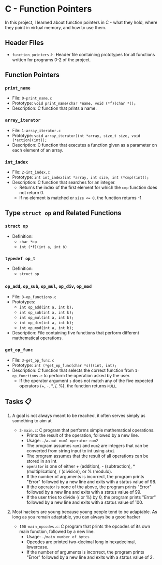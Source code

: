 # C - Function Pointers

In this project, I learned about function pointers in C - what they hold, where they point in virtual memory, and how to use them.

## Header Files

- `function_pointers.h`: Header file containing prototypes for all functions written for programs 0-2 of the project.

## Function Pointers

### `print_name`

- File: `0-print_name.c`
- Prototype: `void print_name(char *name, void (*f)(char *));`
- Description: C function that prints a name.

### `array_iterator`

- File: `1-array_iterator.c`
- Prototype: `void array_iterator(int *array, size_t size, void (*action)(int));`
- Description: C function that executes a function given as a parameter on each element of an array.

### `int_index`

- File: `2-int_index.c`
- Prototype: `int int_index(int *array, int size, int (*cmp)(int));`
- Description: C function that searches for an integer.
  - Returns the index of the first element for which the `cmp` function does not return 0.
  - If no element is matched or `size <= 0`, the function returns -1.

## Type `struct op` and Related Functions

### `struct op`

- Definition:
  - `char *op`
  - `int (*f)(int a, int b)`

### `typedef op_t`

- Definition:
  - `struct op`

### `op_add`, `op_sub`, `op_mul`, `op_div`, `op_mod`

- File: `3-op_functions.c`
- Prototypes:
  - `int op_add(int a, int b);`
  - `int op_sub(int a, int b);`
  - `int op_mul(int a, int b);`
  - `int op_div(int a, int b);`
  - `int op_mod(int a, int b);`
- Description: File containing five functions that perform different mathematical operations.

### `get_op_func`

- File: `3-get_op_func.c`
- Prototype: `int (*get_op_func(char *s))(int, int);`
- Description: C function that selects the correct function from `3-op_functions.c` to perform the operation asked by the user.
  - If the operator argument `s` does not match any of the five expected operators (+, -, *, /, %), the function returns `NULL`.

## Tasks 📋

1. A goal is not always meant to be reached, it often serves simply as something to aim at

   - `3-main.c`: C program that performs simple mathematical operations.
     - Prints the result of the operation, followed by a new line.
     - Usage: `./a.out num1 operator num2`
     - The program assumes `num1` and `num2` are integers that can be converted from string input to int using `atoi`.
     - The program assumes that the result of all operations can be stored in an int.
     - `operator` is one of either + (addition), - (subtraction), * (multiplication), / (division), or % (modulo).
     - If the number of arguments is incorrect, the program prints "Error" followed by a new line and exits with a status value of 98.
     - If the operator is none of the above, the program prints "Error" followed by a new line and exits with a status value of 99.
     - If the user tries to divide (/ or %) by 0, the program prints "Error" followed by a new line and exits with a status value of 100.

2. Most hackers are young because young people tend to be adaptable. As long as you remain adaptable, you can always be a good hacker

   - `100-main_opcodes.c`: C program that prints the opcodes of its own main function, followed by a new line.
     - Usage: `./main number_of_bytes`
     - Opcodes are printed two-decimal long in hexadecimal, lowercase.
     - If the number of arguments is incorrect, the program prints "Error" followed by a new line and exits with a status value of 2.
